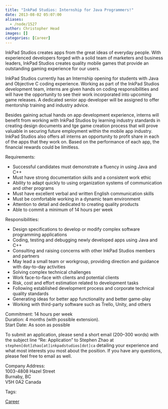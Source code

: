 ```yaml
---
title: "InkPad Studios: Internship for Java Programmers!"
date: 2013-08-02 05:07:00
aliases:
  - /node/1527
author: Christopher Head
images: []
categories: [Career]
---
```


InkPad Studios creates apps from the great ideas of everyday people. With experienced developers forged with a solid team of marketers and business leaders, InkPad Studios creates quality mobile games that provide an outstanding gaming experience for our users.

InkPad Studios currently has an Internship opening for students with Java and Objective C coding experience. Working as part of the InkPad Studios development team, interns are given hands on coding responsibilities and will have the opportunity to see their work incorporated into upcoming game releases. A dedicated senior app developer will be assigned to offer mentorship training and industry advice.

Besides gaining actual hands on app development experience, interns will benefit from working with InkPad Studios by learning industry standards in creating design documents and tge game creation process that will prove valuable in securing future employment within the mobile app industry. InkPad Studios also offers all interns an opportunity to profit share in each of the apps that they work on. Based on the performance of each app, the financial rewards could be limitless.

Requirements:

*   Successful candidates must demonstrate a fluency in using Java and C++
*   Must have strong documentation skills and a consistent work ethic
*   Ability to adapt quickly to using organization systems of communication and other programs
*   Must have excellent verbal and written English communication skills
*   Must be comfortable working in a dynamic team environment
*   Attention to detail and dedicated to creating quality products
*   Able to commit a minimum of 14 hours per week

Responsibilities:

*   Design specifications to develop or modify complex software programming applications
*   Coding, testing and debugging newly developed apps using Java and C++
*   Consulting and raising concerns with other InkPad Studios members and partners
*   May lead a small team or workgroup, providing direction and guidance with day-to-day activities
*   Solving complex technical challenges
*   Work face-to-face with clients and potential clients
*   Risk, cost and effort estimation related to development tasks
*   Following established development process and corporate technical quality standards
*   Generating ideas for better app functionality and better game-play
*   Working with third-party software such as Trello, Unity, and others

Commitment: 14 hours per week \
Duration: 4 months (with possible extension). \
Start Date: As soon as possible

To submit an application, please send a short email (200–300 words) with the subject line “Re: Application” to Stephen Zhao at `stephen[dot]zhao[at]inkpadstudios[dot]ca` detailing your experience and what most interests you most about the position. If you have any questions, please feel free to email as well.

Company Address: \
1003-4808 Hazel Street \
Burnaby, BC \
V5H 0A2 Canada

Tags: 

[Career](/career)
